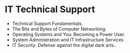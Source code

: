 # IT Technical Support

+ Technical Support Fundamentals.
+ The Bits and Bytes of Computer Networking.
+ Operating Systems and You: Becoming a Power User.
+ System Administration and IT Infrastructure Services
+ IT Security: Defense against the digital dark arts..
